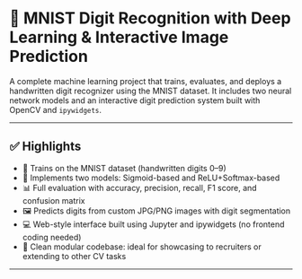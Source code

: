 # 🧠 MNIST Digit Recognition with Deep Learning & Interactive Image Prediction

A complete machine learning project that trains, evaluates, and deploys a handwritten digit recognizer using the MNIST dataset. It includes two neural network models and an interactive digit prediction system built with OpenCV and `ipywidgets`.

---

## ✅ Highlights

- 🔢 Trains on the MNIST dataset (handwritten digits 0–9)
- 🤖 Implements two models: Sigmoid-based and ReLU+Softmax-based
- 📊 Full evaluation with accuracy, precision, recall, F1 score, and confusion matrix
- 🖼️ Predicts digits from custom JPG/PNG images with digit segmentation
- 💻 Web-style interface built using Jupyter and ipywidgets (no frontend coding needed)
- 📁 Clean modular codebase: ideal for showcasing to recruiters or extending to other CV tasks

---

